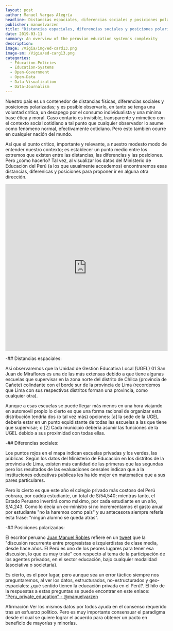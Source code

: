 ```yaml
---
layout: post
author: Manuel Vargas Alegría
headline: Distancias espaciales, diferencias sociales y posiciones polarizadas en el sistema educativo peruano
publisher: manuelvarzen
title: "Distancias espaciales, diferencias sociales y posiciones polarizadas en el sistema educativo peruano"
date: 2019-03-11
summary: An overview of the peruvian education system´s complexity
description: 
image: /Vigia/img/ed-card13.png
image-sm: /Vigia/ed-carg13.png
categories:
  - Education-Policies  
  - Education-Systems
  - Open-Government
  - Open-Data
  - Data-Visualization
  - Data-Journalism
---
```

Nuestro país es un contenedor de distancias físicas, diferencias sociales y posiciones polarizadas; y es posible observarlo, en tanto se tenga una voluntad crítica, un desapego por el consumo individualista y una minima base ética y moral. Caso contario es invisible, transparente y mimetico con el contexto social cotidiano a tal punto que cualquier observador lo asume como fenómeno normal, efectivamente cotidiano. Pero esto también ocurre en cualquier nación del mundo. 

Así que el punto crítico, importante y relevante, a nuestro modesto modo de entender nuestro contexto; es establecer un punto medio entre los extremos que existen entre las distancias, las diferencias y las posiciones. Pero ¿cómo hacerlo? Tal vez, al visualizar los datos del Ministerio de Educación del Perú (a los que usualmente accedemos) encontraremos esas distancias, diferenicas y posiciones para proponer ir en alguna otra dirección. 

<iframe width="100%" height="520" frameborder="0" src="https://manuelvarzen.carto.com/builder/2c7136de-1431-4cb6-90df-b7850c8b7d70/embed" allowfullscreen webkitallowfullscreen mozallowfullscreen oallowfullscreen msallowfullscreen></iframe>

-## Distancias espaciales:

Así observaremos que la Unidad de Gestión Educativa Local (UGEL) 01 San Juan de Miraflores es una de las más extensas debido a que tiene algunas escuelas que supervisar en la zona norte del distrito de Chilca (provincia de Cañete) colindante con el borde sur de la provincia de Lima (recordemos que Lima con sus respectivos distritos forman una provincia, como cualquier otra). 

Aunque a esas escuelas se puede llegar más menos en una hora viajando en automovil propio lo cierto es que una forma racional de organizar esta distribución tendría dos (o tal vez más) opciones: [a] la sede de la UGEL debería estar en un punto equidistante de todas las escuelas a las que tiene que supervisar; o [2] Cada municipio debería asumir las funciones de la UGEL debido a sus proximidad con todas ellas. 

-##  Diferencias sociales: 

Los puntos rojos en el mapa indican escuelas privadas y los verdes, las públicas. Según los datos del Ministerio de Educación en los distritos de la provincia de Lima, existen más cantidad de las primeras que las segundas pero los resultados de las evaluaciones censales indican que a la instituciones educativas publicas les ha ido mejor en matematica que a sus pares particulares. 

Pero lo cierto es que este año el colegio privado más costoso del Perú cobrara, por cadda estudiante, un total de S/54,540; mientras tanto, el Estado Peruano invertirá como máximo, por cada estudiante en un año, S/4,243. Como lo decia un ex-ministro si no incrementamos el gasto anual por estudiante "no la haremos como país" y su antecesora siempre refería esta frase: "ningún alumno se queda atras". 

-## Posiciones polarizadas: 

El escritor peruano [Juan Manuel Robles](https://www.twitter.com/palidofuego111) refiere en un [tweet](https://twitter.com/palidofuego111/status/1103427823757332480) que la "discusión recurrente entre progresistas e izquierdistas de clase media, desde hace años. El Perú es uno de los peores lugares para tener esa discusión, lo que es muy triste" con respecto al tema de la participación de los agentes privados, en el sector educación, bajo cualquier modalidad (asociativa o societaria). 

Es cierto, es el peor lugar, pero aunque sea un error táctico siempre nos preguntaremos, al ver los datos, estructurados, no-estructurados y geo-espaciales: ¿qué sentido tienen la educación privada en el Perú?. El hilo de la respuestas a estas preguntas se puede encontrar en este enlace:  [“Peru_private_education” - @manuelvarzen](https://twitter.com/manuelvarzen/timelines/982257458050580485) 

Afirmación
Ver los mismos datos por todos ayuda en el consenso requerido tras un esfuerzo político. Pero es muy importante consensuar el paradigma desde el cual se quiere lograr el acuerdo para obtener un pacto en beneficio de mayorías y minorías.  
